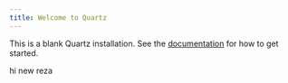 ```yaml
---
title: Welcome to Quartz
---
```


This is a blank Quartz installation.
See the [documentation](https://quartz.jzhao.xyz) for how to get started.

hi new reza